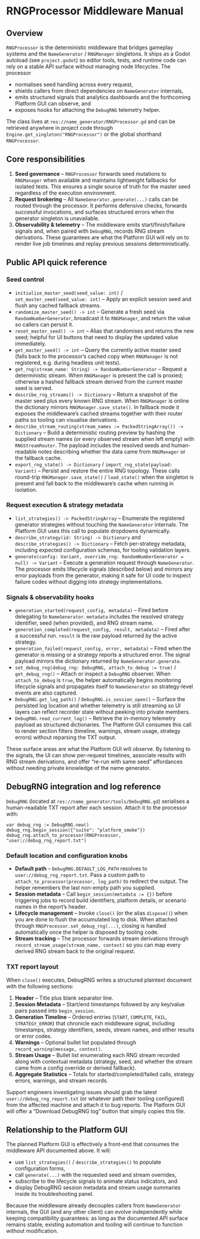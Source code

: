 # RNGProcessor Middleware Manual

## Overview

`RNGProcessor` is the deterministic middleware that bridges gameplay systems and the `NameGenerator` / `RNGManager` singletons. It ships as a Godot autoload (see `project.godot`) so editor tools, tests, and runtime code can rely on a stable API surface without managing node lifecycles. The processor

- normalises seed handling across every request,
- shields callers from direct dependencies on `NameGenerator` internals,
- emits structured signals that analytics dashboards and the forthcoming Platform GUI can observe, and
- exposes hooks for attaching the `DebugRNG` telemetry helper.

The class lives at `res://name_generator/RNGProcessor.gd` and can be retrieved anywhere in project code through `Engine.get_singleton("RNGProcessor")` or the global shorthand `RNGProcessor`.

## Core responsibilities

1. **Seed governance** – `RNGProcessor` forwards seed mutations to `RNGManager` when available and maintains lightweight fallbacks for isolated tests. This ensures a single source of truth for the master seed regardless of the execution environment.
2. **Request brokering** – All `NameGenerator.generate(...)` calls can be routed through the processor. It performs defensive checks, forwards successful invocations, and surfaces structured errors when the generator singleton is unavailable.
3. **Observability & telemetry** – The middleware emits start/finish/failure signals and, when paired with `DebugRNG`, records RNG stream derivations. These guarantees are what the Platform GUI will rely on to render live job timelines and replay previous sessions deterministically.

## Public API quick reference

### Seed control

- `initialize_master_seed(seed_value: int)` / `set_master_seed(seed_value: int)` – Apply an explicit session seed and flush any cached fallback streams.
- `randomize_master_seed() -> int` – Generate a fresh seed via `RandomNumberGenerator`, broadcast it to `RNGManager`, and return the value so callers can persist it.
- `reset_master_seed() -> int` – Alias that randomises and returns the new seed; helpful for UI buttons that need to display the updated value immediately.
- `get_master_seed() -> int` – Query the currently active master seed (falls back to the processor’s cached copy when `RNGManager` is not registered, e.g. during headless unit tests).
- `get_rng(stream_name: String) -> RandomNumberGenerator` – Request a deterministic stream. When `RNGManager` is present the call is proxied; otherwise a hashed fallback stream derived from the current master seed is served.
- `describe_rng_streams() -> Dictionary` – Return a snapshot of the master seed plus every known RNG stream. When `RNGManager` is online the dictionary mirrors `RNGManager.save_state()`. In fallback mode it exposes the middleware’s cached streams together with their router paths so tooling can visualise derivations.
- `describe_stream_routing(stream_names := PackedStringArray()) -> Dictionary` – Build a deterministic routing preview by hashing the supplied stream names (or every observed stream when left empty) with `RNGStreamRouter`. The payload includes the resolved seeds and human-readable notes describing whether the data came from `RNGManager` or the fallback cache.
- `export_rng_state() -> Dictionary` / `import_rng_state(payload: Variant)` – Persist and restore the entire RNG topology. These calls round-trip `RNGManager.save_state()` / `load_state()` when the singleton is present and fall back to the middleware’s cache when running in isolation.

### Request execution & strategy metadata

- `list_strategies() -> PackedStringArray` – Enumerate the registered generator strategies without touching the `NameGenerator` internals. The Platform GUI uses this call to populate dropdowns dynamically.
- `describe_strategy(id: String) -> Dictionary` and `describe_strategies() -> Dictionary` – Fetch per-strategy metadata, including expected configuration schemas, for tooling validation layers.
- `generate(config: Variant, override_rng: RandomNumberGenerator = null) -> Variant` – Execute a generation request through `NameGenerator`. The processor emits lifecycle signals (described below) and mirrors any error payloads from the generator, making it safe for UI code to inspect failure codes without digging into strategy implementations.

### Signals & observability hooks

- `generation_started(request_config, metadata)` – Fired before delegating to `NameGenerator`. `metadata` includes the resolved strategy identifier, seed (when provided), and RNG stream name.
- `generation_completed(request_config, result, metadata)` – Fired after a successful run. `result` is the raw payload returned by the active strategy.
- `generation_failed(request_config, error, metadata)` – Fired when the generator is missing or a strategy reports a structured error. The signal payload mirrors the dictionary returned by `NameGenerator.generate`.
- `set_debug_rng(debug_rng: DebugRNG, attach_to_debug := true)` / `get_debug_rng()` – Attach or inspect a `DebugRNG` observer. When `attach_to_debug` is `true`, the helper automatically begins monitoring lifecycle signals and propagates itself to `NameGenerator` so strategy-level events are also captured.
- `DebugRNG.get_log_path()` / `DebugRNG.is_session_open()` – Surface the persisted log location and whether telemetry is still streaming so UI layers can reflect recorder state without peeking into private members.
- `DebugRNG.read_current_log()` – Retrieve the in-memory telemetry payload as structured dictionaries. The Platform GUI consumes this call to render section filters (timeline, warnings, stream usage, strategy errors) without reparsing the TXT output.

These surface areas are what the Platform GUI will observe. By listening to the signals, the UI can show per-request timelines, associate results with RNG stream derivations, and offer “re-run with same seed” affordances without needing private knowledge of the name generator.

## DebugRNG integration and log reference

`DebugRNG` (located at `res://name_generator/tools/DebugRNG.gd`) serialises a human-readable TXT report after each session. Attach it to the processor with:

```gdscript
var debug_rng := DebugRNG.new()
debug_rng.begin_session({"suite": "platform_smoke"})
debug_rng.attach_to_processor(RNGProcessor, "user://debug_rng_report.txt")
```

### Default location and configuration knobs

- **Default path** – `DebugRNG.DEFAULT_LOG_PATH` resolves to `user://debug_rng_report.txt`. Pass a custom path to `attach_to_processor(processor, log_path)` to redirect the output. The helper remembers the last non-empty path you supplied.
- **Session metadata** – Call `begin_session(metadata := {})` before triggering jobs to record build identifiers, platform details, or scenario names in the report’s header.
- **Lifecycle management** – Invoke `close()` (or the alias `dispose()`) when you are done to flush the accumulated log to disk. When attached through `RNGProcessor.set_debug_rng(...)`, closing is handled automatically once the helper is disposed by tooling code.
- **Stream tracking** – The processor forwards stream derivations through `record_stream_usage(stream_name, context)` so you can map every derived RNG stream back to the original request.

### TXT report layout

When `close()` executes, DebugRNG writes a structured plaintext document with the following sections:

1. **Header** – Title plus blank separator line.
2. **Session Metadata** – Start/end timestamps followed by any key/value pairs passed into `begin_session`.
3. **Generation Timeline** – Ordered entries (`START`, `COMPLETE`, `FAIL`, `STRATEGY_ERROR`) that chronicle each middleware signal, including timestamps, strategy identifiers, seeds, stream names, and either results or error codes.
4. **Warnings** – Optional bullet list populated through `record_warning(message, context)`.
5. **Stream Usage** – Bullet list enumerating each RNG stream recorded along with contextual metadata (strategy, seed, and whether the stream came from a config override or derived fallback).
6. **Aggregate Statistics** – Totals for started/completed/failed calls, strategy errors, warnings, and stream records.

Support engineers investigating issues should grab the latest `user://debug_rng_report.txt` (or whatever path their tooling configured) from the affected machine and attach it to bug reports. The Platform GUI will offer a “Download DebugRNG log” button that simply copies this file.

## Relationship to the Platform GUI

The planned Platform GUI is effectively a front-end that consumes the middleware API documented above. It will:

- use `list_strategies()` / `describe_strategies()` to populate configuration forms,
- call `generate(...)` with the requested seed and stream overrides,
- subscribe to the lifecycle signals to animate status indicators, and
- display DebugRNG session metadata and stream usage summaries inside its troubleshooting panel.

Because the middleware already decouples callers from `NameGenerator` internals, the GUI (and any other client) can evolve independently while keeping compatibility guarantees: as long as the documented API surface remains stable, existing automation and tooling will continue to function without modification.
